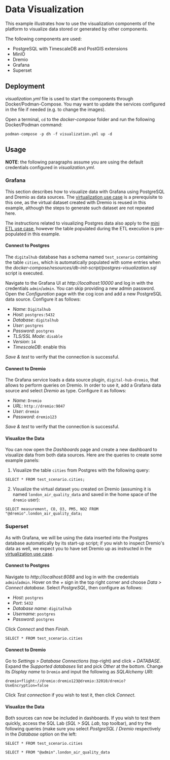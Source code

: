 # Data Visualization

This example illustrates how to use the visualization components of the platform to visualize data stored or generated by other components.

The following components are used:

- PostgreSQL with TimescaleDB and PostGIS extensions
- MinIO
- Dremio
- Grafana
- Superset

## Deployment

*visualization.yml* file is used to start the components through Docker/Podman-Compose. You may want to update the services configured in the file if needed (e.g. to change the images).

Open a terminal, `cd` to the *docker-compose* folder and run the following Docker/Podman command:

```shell
podman-compose -p dh -f visualization.yml up -d
```

## Usage

**NOTE**: the following paragraphs assume you are using the default credentials configured in *visualization.yml*.

### Grafana

This section describes how to visualize data with Grafana using PostgreSQL and Dremio as data sources. The [virtualization use case](https://github.com/scc-digitalhub/digitalhub/blob/main/docs/expose_and_virtualize.md) is a prerequisite to this one, as the virtual dataset created with Dremio is reused in this example, although the steps to generate such dataset are not repeated here.

The instructions related to visualizing Postgres data also apply to the [mini ETL use case](https://github.com/scc-digitalhub/digitalhub/blob/main/docs/mini_ETL.md), however the table populated during the ETL execution is pre-populated in this example.

#### Connect to Postgres

The `digitalhub` database has a schema named `test_scenario` containing the table `cities`, which is automatically populated with some entries when the *docker-compose/resources/db-init-script/postgres-visualization.sql* script is executed.

Navigate to the Grafana UI at *http://localhost:10000* and log in with the credentials `admin`/`admin`. You can skip providing a new admin password. Open the *Configuration* page with the cog icon and add a new PostgreSQL data source. Configure it as follows:

- *Name*: `Digitalhub`
- *Host*: `postgres:5432`
- *Database*: `digitalhub`
- *User*: `postgres`
- *Password*: `postgres`
- *TLS/SSL Mode*: `disable`
- *Version*: `14`
- *TimescaleDB*: enable this

*Save & test* to verify that the connection is successful.

#### Connect to Dremio

The Grafana service loads a data source plugin, `digital-hub-dremio`, that allows to perform queries on Dremio. In order to use it, add a Grafana data source and select *Dremio* as type. Configure it as follows:

- *Name*: `Dremio`
- *URL*: `http://dremio:9047`
- *User*: `dremio`
- *Password*: `dremio123`

*Save & test* to verify that the connection is successful.

#### Visualize the Data

You can now open the *Dashboards* page and create a new dashboard to visualize data from both data sources. Here are the queries to create some example panels:

1. Visualize the table `cities` from Postgres with the following query:

```
SELECT * FROM test_scenario.cities;
```

2. Visualize the virtual dataset you created on Dremio (assuming it is named `london_air_quality_data` and saved in the home space of the `dremio` user):

```
SELECT measurement, CO, O3, PM5, NO2 FROM "@dremio".london_air_quality_data;
```

### Superset

As with Grafana, we will be using the data inserted into the Postgres database automatically by its start-up script; if you wish to inspect Dremio's data as well, we expect you to have set Dremio up as instructed in the [virtualization use case](https://github.com/scc-digitalhub/digitalhub/blob/main/docs/expose_and_virtualize.md).

#### Connect to Postgres

Navigate to *http://localhost:8088* and log in with the credentials `admin`/`admin`. Hover on the *+* sign in the top right corner and choose *Data > Connect database*. Select *PostgreSQL*, then configure as follows:

- *Host*: `postgres`
- *Port*: `5432`
- *Database name*: `digitalhub`
- *Username*: `postgres`
- *Password*: `postgres`

Click *Connect* and then *Finish*.
```
SELECT * FROM test_scenario.cities
```

#### Connect to Dremio
Go to *Settings > Database Connections* (top-right) and click *+ DATABASE*. Expand the *Supported databases* list and pick *Other* at the bottom. Change its *Display name* to `Dremio` and input the following as *SQLAlchemy URI*:
```
dremio+flight://dremio:dremio123@dremio:32010/dremio?UseEncryption=false
```
Click *Test connection* if you wish to test it, then click *Connect*.

#### Visualize the Data
Both sources can now be included in dashboards. If you wish to test them quickly, access the SQL Lab (*SQL > SQL Lab*, top toolbar), and try the following queries (make sure you select *PostgreSQL* / *Dremio* respectively in the *Database* option on the left:

```
SELECT * FROM test_scenario.cities
```

```
SELECT * FROM "@admin".london_air_quality_data
```
